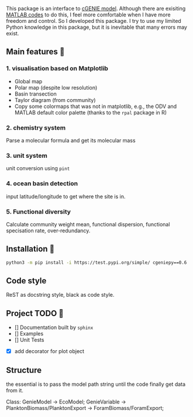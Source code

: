 This package is an interface to [cGENIE model](https://www.seao2.info/mymuffin.html). Although there are exisiting [MATLAB codes](https://github.com/derpycode/muffinplot) to do this, I feel more comfortable when I have more freedom and control. So I developed this package. I try to use my limited Python knowledge in this package, but it is inevitable that many errors may exist.

## Main features 🐛

### 1. visualisation based on Matplotlib
- Global map
- Polar map (despite low resolution)
- Basin transection
- Taylor diagram (from community)
- Copy some colormaps that was not in matplotlib, e.g., the ODV and MATLAB default color palette (thanks to the `rpal` package in R) 

### 2. chemistry system
Parse a molecular formula and get its molecular mass

### 3. unit system
unit conversion using `pint`

### 4. ocean basin detection
input latitude/longitude to get where the site is in.

### 5. Functional diversity
Calculate community weight mean, functional dispersion, functional specisation rate, over-redundancy.


## Installation 🙂

```bash
python3 -m pip install -i https://test.pypi.org/simple/ cgeniepy==0.6
```

## Code style

ReST as docstring style, black as code style.

## Project TODO 🚩

- [] Documentation built by `sphinx` 
- [] Examples
- [] Unit Tests
- [X] add decorator for plot object

## Structure

the essential is to pass the model path string until the code finally get data from it.

Class: GenieModel -> EcoModel; GenieVariable -> PlanktonBiomass/PlanktonExport -> ForamBiomass/ForamExport;
